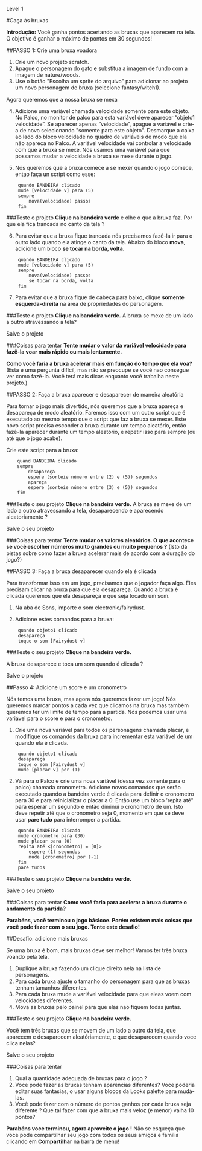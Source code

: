 Level 1

#Caça às bruxas

__Introdução:__
Você ganha pontos acertando as bruxas que aparecem na tela. O objetivo é ganhar o máximo de pontos em 30 segundos!

##PASSO 1: Crie uma bruxa voadora

1. Crie um novo projeto scratch.
2. Apague o personagem do gato e substitua a imagem de fundo com a imagem de nature/woods.
3. Use o botão "Escolha um sprite do arquivo" para adicionar ao projeto um novo personagem de bruxa (selecione fantasy/witch1). 

Agora queremos que a nossa bruxa se mexa

4. Adicione uma variável chamada velocidade somente para este objeto.
No Palco, no monitor de palco para esta variável deve aparecer “objeto1 velocidade”.
Se aparecer apenas “velocidade”, apague a variável e crie-a de novo selecionando "somente para este objeto".
Desmarque a caixa ao lado do bloco velocidade no quadro de variáveis de modo que ela não apareça no Palco.
A variável velocidade vai controlar a velocidade com que a bruxa se mexe. Nós usamos uma variável para que possamos mudar a velocidade a bruxa se mexe durante o jogo.
5. Nós queremos que a bruxa comece a se mexer quando o jogo comece, entao faça un script como esse:

		quando BANDEIRA clicado
		mude [velocidade v] para (5)
		sempre
			mova(velocidade) passos
		fim
		
###Teste o projeto
__Clique na bandeira verde__ e olhe o que a bruxa faz. Por que ela fica trancada no canto da tela ?

6. Para evitar que a bruxa fique trancada nós precisamos fazê-la ir para o outro lado quando ela atinge o canto da tela. Abaixo do bloco __mova__, adicione um  bloco __se tocar na borda, volta__.

		quando BANDEIRA clicado
		mude [velocidade v] para (5)
		sempre
			mova(velocidade) passos
			se tocar na borda, volta
		fim
7. Para evitar que a bruxa fique de cabeça para baixo, clique  __somente esquerda-direita__ na área de propriedades do personagem.

###Teste o projeto
__Clique na bandeira verde.__ 
A bruxa se mexe de um lado a outro atravessando a tela?

Salve o projeto

###Coisas para tentar
__Tente mudar o valor da variável velocidade para fazê-la voar mais rápido ou mais lentamente.__

__Como você faria a bruxa acelerar mais em função do tempo que ela voa?__
(Esta é uma pergunta difícil, mas não se preocupe se você nao consegue ver como fazê-lo. Você terá mais dicas enquanto você trabalha neste projeto.)

##PASSO 2: Faça a bruxa aparecer e desaparecer de maneira aleatória

Para tornar o jogo mais divertido, nós queremos que a bruxa apareça e desapareça de modo aleatório. Faremos isso com um outro script que é executado ao mesmo tempo que o script que faz a bruxa se mexer. Este novo script precisa esconder a bruxa durante um tempo aleatório, então fazê-la aparecer durante um tempo aleatório, e repetir isso para sempre (ou até que o jogo acabe).

Crie este script para a bruxa:


		quand BANDEIRA clicado
		sempre
			desapareça
			espere (sorteie número entre (2) e (5)) segundos
			apareça
			espere (sorteie número entre (3) e (5)) segundos
		fim

###Teste o seu projeto
__Clique na bandeira verde.__ 
A bruxa se mexe de um lado a outro atravessando a tela, desaparecendo e aparecendo aleatoriamente ?

Salve o seu projeto

###Coisas para tentar
__Tente mudar os valores aleatórios. O que acontece se você escolher números muito grandes ou muito pequenos ?__
(Isto dá pistas sobre como fazer a bruxa acelerar mais de acordo com a duração do jogo?)

##PASSO 3: Faça a bruxa desaparecer quando ela é clicada

Para transformar isso em um jogo, precisamos que o jogador faça algo. Eles precisam clicar na bruxa para que ela desapareça. Quando a bruxa é clicada queremos que ela desapareça e que seja tocado um som.

1. Na aba de Sons, importe o som electronic/fairydust. 

2. Adicione estes comandos para a bruxa:


		quando objeto1 clicado
		desapareça
		toque o som [Fairydust v]
###Teste o seu projeto
__Clique na bandeira verde.__

A bruxa desaparece e toca um som quando é clicada ?

Salve o projeto

##Passo 4: Adicione um score e um cronometro

Nós temos uma bruxa, mas agora nós queremos fazer um jogo! Nós queremos marcar pontos a cada vez que clicamos na bruxa mas também queremos ter um limite de tempo para a partida. Nós podemos usar uma variável para o score e para o cronometro.


1. Crie uma nova variável para todos os personagens chamada placar, e modifique os comandos da bruxa para incrementar esta variável de um quando ela é clicada.


		quando objeto1 clicado
		desapareça
		toque o som [Fairydust v]
		mude [placar v] por (1)

	
2. Vá para o Palco e crie uma nova variável (dessa vez somente para o palco) chamada cronometro. Adicione novos comandos que serão executado quando a bandeira verde é clicada para definir o cronometro para 30 e para reinicializar o placar a 0. Então use um bloco 'repita até" para esperar um segundo e então diminui o cronometro de um. Isto deve repetir até que o cronometro seja 0, momento em que se deve usar __pare tudo__ para interromper a partida.
	
		quando BANDEIRA clicado
		mude cronometro para (30)
		mude placar para (0)
		repita até <[cronometro] = [0]>
			espere (1) segundos
			mude [cronometro] por (-1)
		fim
		pare tudos

###Teste o seu projeto
__Clique na bandeira verde.__

Salve o seu projeto


###Coisas para tentar
__Como você faria para acelerar a bruxa durante o andamento da partida?__


__Parabéns, você terminou o jogo básicoe. Porém existem mais coisas que você pode fazer com o seu jogo. Tente este desafio!__

##Desafio: adicione mais bruxas

Se uma bruxa é bom, mais bruxas deve ser melhor! Vamos ter três bruxa voando pela tela.

1. Duplique a bruxa fazendo um clique direito nela na lista de personagens.
2. Para cada bruxa ajuste o tamanho do personagem para que as bruxas tenham tamanhos diferentes.
3. Para cada bruxa mude a variável velocidade para que eleas voem com velocidades diferentes.
4. Mova as bruxas pelo painel para que elas nao fiquem todas juntas.

###Teste o seu projeto
__Clique na bandeira verde.__

Você tem três bruxas que se movem de um lado a outro da tela, que aparecem e desaparecem aleatóriamente, e que desaparecem quando voce clica nelas?

Salve o seu projeto


###Coisas para tentar
1. Qual a quantidade adequada de bruxas para o jogo ?
2. Voce pode fazer as bruxas tenham aparências diferentes? Voce poderia editar suas fantasias, o usar alguns blocos da Looks palette para mudá-las.
3. Você pode fazer com o número de pontos ganhos por cada bruxa seja diferente ? Que tal fazer com que a bruxa mais veloz (e menor) valha 10 pontos?


__Parabéns voce terminou, agora aproveite o jogo !__
Não se esqueça que voce pode compartilhar seu jogo com todos os seus amigos e família clicando em __Compartilhar__ na barra de menu!
